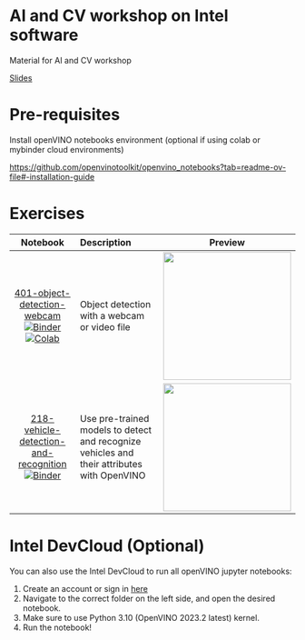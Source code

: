 # AI and CV workshop on Intel software
Material for AI and CV workshop 

[Slides](https://antoniomtz.github.io/ai-cv-workshop/)

# Pre-requisites

Install openVINO notebooks environment (optional if using colab or mybinder cloud environments)

https://github.com/openvinotoolkit/openvino_notebooks?tab=readme-ov-file#-installation-guide

# Exercises

| Notebook | Description | Preview |
| :-------------------------------------------------------------------------------------------------------------------------------------------------------------------------------------------------------------------------------------------------------------------------------------------------------------------------------------: | :------------------------------------------------------------------------------- | :------------------------------------------------------------------------------------------------------------------------------------------------------------------------------------------------------------------------------------------------------: |
| [401-object-detection-webcam](notebooks/401-object-detection-webcam/)<br>[![Binder](https://mybinder.org/badge_logo.svg)](https://mybinder.org/v2/gh/eaidova/openvino_notebooks_binder.git/main?urlpath=git-pull%3Frepo%3Dhttps%253A%252F%252Fgithub.com%252Fopenvinotoolkit%252Fopenvino_notebooks%26urlpath%3Dtree%252Fopenvino_notebooks%252Fnotebooks%2F401-object-detection-webcam%2F401-object-detection.ipynb)<br>[![Colab](https://colab.research.google.com/assets/colab-badge.svg)](https://colab.research.google.com/github/openvinotoolkit/openvino_notebooks/blob/main/notebooks/401-object-detection-webcam/401-object-detection.ipynb) | Object detection with a webcam or video file  | <img src="https://user-images.githubusercontent.com/4547501/141471665-82b28c86-cf64-4bfe-98b3-c314658f2d96.gif" width=225> |
| [218-vehicle-detection-and-recognition](notebooks/218-vehicle-detection-and-recognition/)<br>[![Binder](https://mybinder.org/badge_logo.svg)](https://mybinder.org/v2/gh/openvinotoolkit/openvino_notebooks/2023.3?labpath=notebooks%2F218-vehicle-detection-and-recognition%2F218-vehicle-detection-and-recognition.ipynb) | Use pre-trained models to detect and recognize vehicles and their attributes with OpenVINO | <img src = "https://user-images.githubusercontent.com/47499836/163544861-fa2ad64b-77df-4c16-b065-79183e8ed964.png" width=225> |

# Intel DevCloud (Optional)

You can also use the Intel DevCloud to run all openVINO jupyter notebooks:

1. Create an account or sign in <a href="https://notebooks.edge.devcloud.intel.com/hub/login?next=/lab&RefURL=/content/www/us/en/develop/tools/devcloud/edge/build.html" target="_blank">here</a>
2. Navigate to the correct folder on the left side, and open the desired notebook.
3. Make sure to use Python 3.10 (OpenVINO 2023.2 latest) kernel.
4. Run the notebook!
